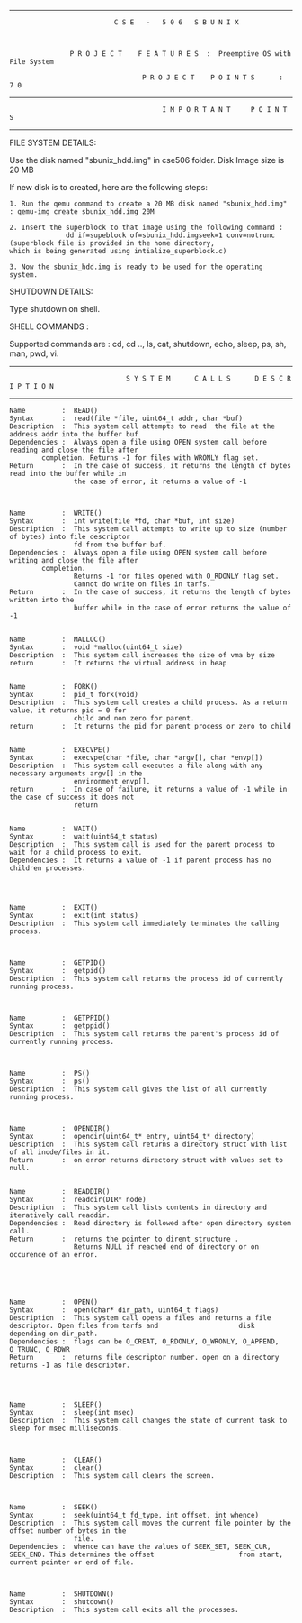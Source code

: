 **********************************************************************************************************
                          
				
				              C S E   -   5 0 6   S B U N I X



		           P R O J E C T    F E A T U R E S  :  Preemptive OS with  File System

                                     P R O J E C T    P O I N T S      :  7 0

				

**********************************************************************************************************


                                          I M P O R T A N T     P O I N T S	


**********************************************************************************************************


FILE SYSTEM DETAILS:

Use the disk named "sbunix_hdd.img" in cse506 folder. Disk Image size is 20 MB

If new disk is to created, here are the following steps:

    1. Run the qemu command to create a 20 MB disk named "sbunix_hdd.img" : qemu-img create sbunix_hdd.img 20M 

    2. Insert the superblock to that image using the following command :  
                  dd if=supeblock of=sbunix_hdd.imgseek=1 conv=notrunc 
    (superblock file is provided in the home directory, 
    which is being generated using intialize_superblock.c)

    3. Now the sbunix_hdd.img is ready to be used for the operating system. 


SHUTDOWN DETAILS:

Type shutdown on shell.
                            
SHELL COMMANDS :

Supported commands are : 
cd, cd .., ls, cat, shutdown, echo, sleep, ps, sh, man, pwd, vi.


**********************************************************************************************************



                                 S Y S T E M      C A L L S      D E S C R I P T I O N 

**********************************************************************************************************
    
    Name         :  READ()
    Syntax       :  read(file *file, uint64_t addr, char *buf)
    Description  :  This system call attempts to read  the file at the address addr into the buffer buf
    Dependencies :  Always open a file using OPEN system call before reading and close the file after 
		    completion. Returns -1 for files with WRONLY flag set.
    Return       :  In the case of success, it returns the length of bytes read into the buffer while in
                    the case of error, it returns a value of -1



    Name         :  WRITE() 
    Syntax       :  int write(file *fd, char *buf, int size)
    Description  :  This system call attempts to write up to size (number of bytes) into file descriptor 
                    fd from the buffer buf.
    Dependencies :  Always open a file using OPEN system call before writing and close the file after 
		    completion. 
                    Returns -1 for files opened with O_RDONLY flag set. 
                    Cannot do write on files in tarfs.
    Return       :  In the case of success, it returns the length of bytes written into the 
                    buffer while in the case of error returns the value of -1

    
    Name         :  MALLOC()
    Syntax       :  void *malloc(uint64_t size)
    Description  :  This system call increases the size of vma by size
    return       :  It returns the virtual address in heap

    
    Name         :  FORK()
    Syntax       :  pid_t fork(void)
    Description  :  This system call creates a child process. As a return value, it returns pid = 0 for 
                    child and non zero for parent.
    return       :  It returns the pid for parent process or zero to child 

    
    Name         :  EXECVPE()
    Syntax       :  execvpe(char *file, char *argv[], char *envp[])
    Description  :  This system call executes a file along with any necessary arguments argv[] in the 
                    environment envp[].
    return       :  In case of failure, it returns a value of -1 while in the case of success it does not 
                    return

    
    Name         :  WAIT()
    Syntax       :  wait(uint64_t status)
    Description  :  This system call is used for the parent process to wait for a child process to exit.
    Dependencies :  It returns a value of -1 if parent process has no children processes.

    
   
    
    Name         :  EXIT()
    Syntax       :  exit(int status)
    Description  :  This system call immediately terminates the calling process.


    
    Name         :  GETPID()
    Syntax       :  getpid()
    Description  :  This system call returns the process id of currently running process.


    
    Name         :  GETPPID()
    Syntax       :  getppid()
    Description  :  This system call returns the parent's process id of currently running process.


    
    Name         :  PS()
    Syntax       :  ps()
    Description  :  This system call gives the list of all currently running process.
    


    Name         :  OPENDIR()
    Syntax       :  opendir(uint64_t* entry, uint64_t* directory)
    Description  :  This system call returns a directory struct with list of all inode/files in it.
    Return       :  on error returns directory struct with values set to null.   
   

    Name         :  READDIR()
    Syntax       :  readdir(DIR* node)
    Description  :  This system call lists contents in directory and iteratively call readdir. 
    Dependencies :  Read directory is followed after open directory system call.
    Return       :  returns the pointer to dirent structure .
                    Returns NULL if reached end of directory or on occurence of an error. 



 
    
    Name         :  OPEN()
    Syntax       :  open(char* dir_path, uint64_t flags)
    Description  :  This system call opens a files and returns a file descriptor. Open files from tarfs and                    disk depending on dir_path.
    Dependencies :  flags can be O_CREAT, O_RDONLY, O_WRONLY, O_APPEND, O_TRUNC, O_RDWR
    Return       :  returns file descriptor number. open on a directory returns -1 as file descriptor.


    
   
    Name         :  SLEEP()
    Syntax       :  sleep(int msec)
    Description  :  This system call changes the state of current task to sleep for msec milliseconds.


    
    Name         :  CLEAR()
    Syntax       :  clear()
    Description  :  This system call clears the screen.
    


    Name         :  SEEK()
    Syntax       :  seek(uint64_t fd_type, int offset, int whence) 
    Description  :  This system call moves the current file pointer by the offset number of bytes in the 
                    file.
    Dependencies :  whence can have the values of SEEK_SET, SEEK_CUR, SEEK_END. This determines the offset                     from start, current pointer or end of file.



    Name         :  SHUTDOWN()
    Syntax       :  shutdown() 
    Description  :  This system call exits all the processes. 
